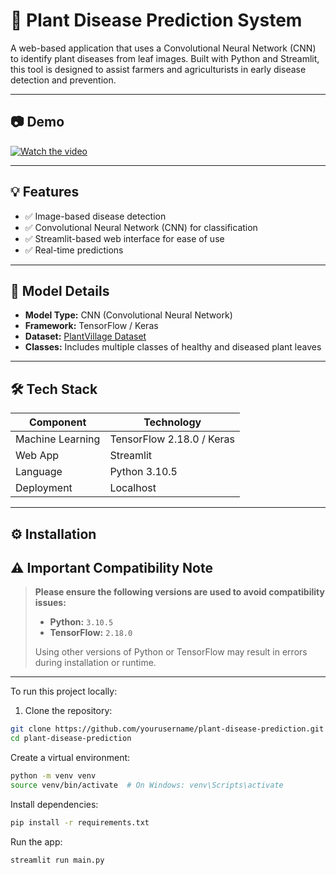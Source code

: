# 🌿 Plant Disease Prediction System

A web-based application that uses a Convolutional Neural Network (CNN) to identify plant diseases from leaf images. Built with Python and Streamlit, this tool is designed to assist farmers and agriculturists in early disease detection and prevention.

---


## 📷 Demo

[![Watch the video](https://img.youtube.com/vi/CFBJPW3bHKs/0.jpg)](https://www.youtube.com/watch?v=CFBJPW3bHKs)

---

## 💡 Features

- ✅ Image-based disease detection
- ✅ Convolutional Neural Network (CNN) for classification
- ✅ Streamlit-based web interface for ease of use
- ✅ Real-time predictions

---


## 🧠 Model Details

- **Model Type:** CNN (Convolutional Neural Network)
- **Framework:** TensorFlow / Keras
- **Dataset:** [PlantVillage Dataset](https://www.kaggle.com/datasets/abdallahalidev/plantvillage-dataset)
- **Classes:** Includes multiple classes of healthy and diseased plant leaves

---

## 🛠️ Tech Stack

| Component      | Technology       |
|----------------|------------------|
| Machine Learning | TensorFlow 2.18.0 / Keras |
| Web App        | Streamlit         |
| Language       | Python 3.10.5        |
| Deployment     | Localhost |

---


## ⚙️ Installation

## ⚠️ Important Compatibility Note

> **Please ensure the following versions are used to avoid compatibility issues:**
>
> - **Python:** `3.10.5`  
> - **TensorFlow:** `2.18.0`
>
> Using other versions of Python or TensorFlow may result in errors during installation or runtime.

---

To run this project locally:

1. Clone the repository:

```bash
git clone https://github.com/yourusername/plant-disease-prediction.git
cd plant-disease-prediction
```

Create a virtual environment:

```bash
python -m venv venv
source venv/bin/activate  # On Windows: venv\Scripts\activate
```

Install dependencies:

```bash
pip install -r requirements.txt
```

Run the app:

```bash
streamlit run main.py
```
